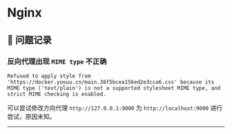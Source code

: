 # Nginx

## 📌 问题记录

### 反向代理出现 `MIME type` 不正确

```
Refused to apply style from 'https://docker.yoouu.cn/main.36f5bcea156ed2e3cca6.css' because its MIME type ('text/plain') is not a supported stylesheet MIME type, and strict MIME checking is enabled.
```

可以尝试修改方向代理 `http://127.0.0.1:9000` 为 `http://localhost:9000` 进行尝试，原因未知。

---
